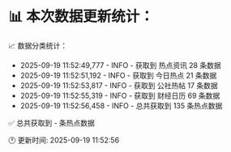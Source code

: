 📊 本次数据更新统计：
==========================

📈 数据分类统计：
- 2025-09-19 11:52:49,777 - INFO - 获取到 热点资讯 28 条数据
- 2025-09-19 11:52:51,192 - INFO - 获取到 今日热点 21 条数据
- 2025-09-19 11:52:53,817 - INFO - 获取到 公社热帖 17 条数据
- 2025-09-19 11:52:55,319 - INFO - 获取到 财经日历 69 条数据
- 2025-09-19 11:52:56,458 - INFO - 总共获取到 135 条热点数据

✅ 总共获取到 - 条热点数据

🕐 更新时间: 2025-09-19 11:52:56
